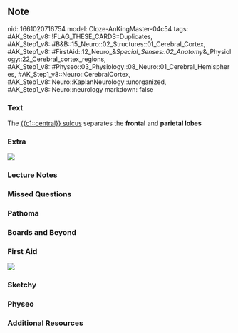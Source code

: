 ## Note
nid: 1661020716754
model: Cloze-AnKingMaster-04c54
tags: #AK_Step1_v8::!FLAG_THESE_CARDS::Duplicates, #AK_Step1_v8::#B&B::15_Neuro::02_Structures::01_Cerebral_Cortex, #AK_Step1_v8::#FirstAid::12_Neuro_&_Special_Senses::02_Anatomy_&_Physiology::22_Cerebral_cortex_regions, #AK_Step1_v8::#Physeo::03_Physiology::08_Neuro::01_Cerebral_Hemispheres, #AK_Step1_v8::Neuro::CerebralCortex, #AK_Step1_v8::Neuro::KaplanNeurology::unorganized, #AK_Step1_v8::Neuro::neurology
markdown: false

### Text
<div>
  The <u>{{c1::central}} sulcus</u> separates the <b>frontal</b>
  and <b>parietal lobes</b>
</div>

### Extra
<img src="paste-304418692006235.jpg">

### Lecture Notes


### Missed Questions


### Pathoma


### Boards and Beyond


### First Aid
<img src="tmppMG8vA.png">

### Sketchy


### Physeo


### Additional Resources

